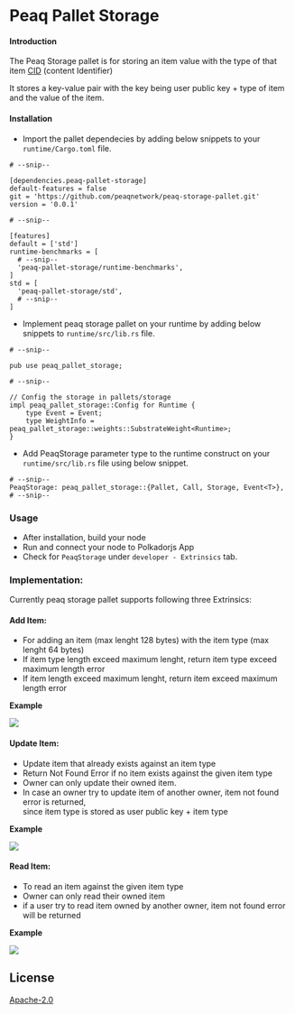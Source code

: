 
# Peaq Pallet Storage

#### Introduction
The Peaq Storage pallet is  for storing an item value with the type of that item [CID](https://docs.ipfs.tech/concepts/content-addressing/#content-addressing-and-cids) (content Identifier)

It stores a key-value pair with the key being user public key + type of item and the value of the item.

#### Installation
* Import the pallet dependecies by adding below snippets to your `runtime/Cargo.toml` file.
```
# --snip--

[dependencies.peaq-pallet-storage]
default-features = false
git = 'https://github.com/peaqnetwork/peaq-storage-pallet.git'
version = '0.0.1'

# --snip--

[features]
default = ['std']
runtime-benchmarks = [
  # --snip--
  'peaq-pallet-storage/runtime-benchmarks',
]
std = [
  'peaq-pallet-storage/std',
  # --snip--
]
```

* Implement peaq storage pallet on your runtime by adding below snippets to `runtime/src/lib.rs` file.
```
# --snip--

pub use peaq_pallet_storage;

# --snip--

// Config the storage in pallets/storage
impl peaq_pallet_storage::Config for Runtime {
	type Event = Event;
	type WeightInfo = peaq_pallet_storage::weights::SubstrateWeight<Runtime>;
}
```

* Add PeaqStorage parameter type to the runtime construct on your `runtime/src/lib.rs` file using below snippet.
```
# --snip--
PeaqStorage: peaq_pallet_storage::{Pallet, Call, Storage, Event<T>},
# --snip--
```

### Usage
* After installation, build your node
* Run and connect your node to Polkadorjs App
* Check for `PeaqStorage` under `developer - Extrinsics` tab.


### Implementation:
Currently peaq storage pallet supports following three Extrinsics:

#### Add Item:
* For adding an item (max lenght 128 bytes) with the item type (max lenght 64 bytes)
* If item type length exceed maximum lenght, return item type exceed maximum length error 
* If item length exceed maximum lenght, return item exceed maximum length error 

**Example**

![](https://user-images.githubusercontent.com/101552881/201901023-51fbb930-ca33-44e1-85e9-b6625fafddb4.png)

#### Update Item:
* Update item that already exists against an item type
* Return Not Found Error if no item exists against the given item type
* Owner can only update their  owned item. 
* In case an owner try to update item of another owner, item not found error is returned,   
  since item type is stored as user public key + item type 
  
**Example**

![](https://user-images.githubusercontent.com/101552881/201902039-34a01db5-b478-4dd7-b9e8-9d01dcb7ab56.png)


#### Read Item:
* To read an item against the given item type
* Owner can only read their owned item
* if a user try to read item owned by another  owner, item not found error will be 
  returned

**Example**

![](https://user-images.githubusercontent.com/101552881/201901841-b592432d-90c6-451a-ad93-89483b85ce41.png)


## License

[Apache-2.0](https://choosealicense.com/licenses/apache-2.0/)

